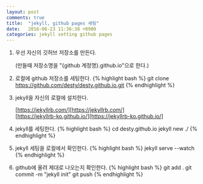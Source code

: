 ```yaml
---
layout: post
comments: true
title:  "jekyll, github pages 세팅"
date:   2016-06-23 11:36:38 +0900
categories: jekyll setting github pages
---
```

1. 우선 자신의 깃허브 저장소를 만든다.

    (만들때 저장소명을 "{github 계정명}.github.io"으로 한다.)

2. 로컬에 github 저장소를 세팅한다.
{% highlight bash %}
git clone https://github.com/desty/desty.github.io.git
{% endhighlight %}

3. jekyll을 자신의 로컬에 설치한다.

    [https://jekyllrb.com/][https://jekyllrb.com/]  
    [https://jekyllrb-ko.github.io/][https://jekyllrb-ko.github.io/]

4. jekyll를 세팅한다.
{% highlight bash %}
cd desty.github.io
jekyll new ./
{% endhighlight %}

5. jekyll 세팅을 로컬에서 확인한다.
{% highlight bash %}
jekyll serve --watch
{% endhighlight %}

6. github에 올려 제대로 나오는지 확인한다.
{% highlight bash %}
git add .
git commit -m "jekyll init"
git push
{% endhighlight %}
